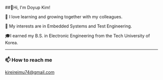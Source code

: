 ##👋Hi, I'm Doyup Kim!

🌱 I love learning and growing together with my colleagues.


🌱 My interests are in Embedded Systems and Test Engineering.


🎓️I earned my B.S. in Electronic Engineering from the Tech University of Korea.

-----
### 📫 How to reach me
kireireimu74@gmail.com
